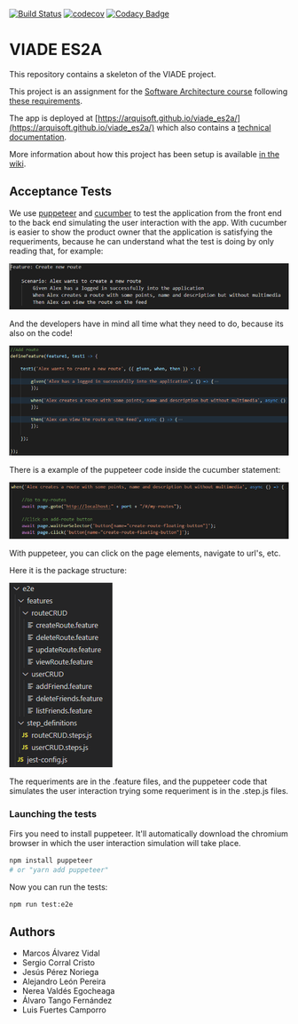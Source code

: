 [![Build Status](https://travis-ci.org/Arquisoft/viade_es2a.svg?branch=master)](https://travis-ci.org/Arquisoft/viade_es2a)
[![codecov](https://codecov.io/gh/Arquisoft/viade_es2a/branch/master/graph/badge.svg)](https://codecov.io/gh/Arquisoft/viade_es2a)
[![Codacy Badge](https://api.codacy.com/project/badge/Grade/0cbfbb7da46c44b484c6da73109b4deb)](https://www.codacy.com/gh/Arquisoft/viade_es2a?utm_source=github.com&amp;utm_medium=referral&amp;utm_content=Arquisoft/viade_es2a&amp;utm_campaign=Badge_Grade)

# VIADE ES2A

This repository contains a skeleton of the VIADE project.

This project is an assignment for the [Software Architecture course](https://arquisoft.github.io/) following [these requirements](https://labra.solid.community/public/SoftwareArchitecture/AssignmentDescription/).

The app is deployed at [https://arquisoft.github.io/viade_es2a/](https://arquisoft.github.io/viade_es2a/) which also contains a [technical documentation](https://arquisoft.github.io/viade_es2a/docs/index.html).

More information about how this project has been setup is available [in the wiki](https://github.com/Arquisoft/viade_es2a/wiki).

## Acceptance Tests

We use [puppeteer](https://github.com/puppeteer/puppeteer) and [cucumber](https://github.com/cucumber/cucumber) to test the application from the front end to the back end simulating the user interaction with the app.
With cucumber is easier to show the product owner that the application is satisfying the requeriments, because he can understand what the test is doing by only reading that, for example:

![](https://raw.githubusercontent.com/Arquisoft/viade_es2a/cucumber-puppeteer_testing/src/docs/images/ejemploCucumber.PNG)

And the developers have in mind all time what they need to do, because its also on the code!

![](https://raw.githubusercontent.com/Arquisoft/viade_es2a/cucumber-puppeteer_testing/src/docs/images/ejemploCucumber2.PNG)

There is a example of the puppeteer code inside the cucumber statement:

![](https://raw.githubusercontent.com/Arquisoft/viade_es2a/cucumber-puppeteer_testing/src/docs/images/ejemploPuppeteer.PNG)

With puppeteer, you can click on the page elements, navigate to url's, etc.

Here it is the package structure:

![](https://raw.githubusercontent.com/Arquisoft/viade_es2a/cucumber-puppeteer_testing/src/docs/images/estructurae2e.PNG)

The requeriments are in the .feature files, and the puppeteer code that simulates the user interaction trying some requeriment is in the .step.js files.

### Launching the tests

Firs you need to install puppeteer. It'll automatically download the chromium browser in which the user interaction simulation will take place.

```bash
npm install puppeteer
# or "yarn add puppeteer"
```

Now you can run the tests:

```bash
npm run test:e2e
```

## Authors
-   Marcos Álvarez Vidal
-   Sergio Corral Cristo
-   Jesús Pérez Noriega
-   Alejandro León Pereira
-   Nerea Valdés Egocheaga
-   Álvaro Tango Fernández
-   Luis Fuertes Camporro